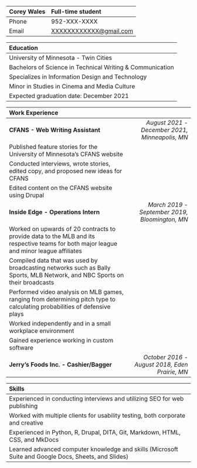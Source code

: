 | Corey Wales | Full-time student |
| :---        |              :--- |
| Phone | 952-XXX-XXXX 
| Email | XXXXXXXXXXXX@gmail.com|

| Education |
| :--- |
| University of Minnesota - Twin Cities | 
| Bachelors of Science in Technical Writing & Communication |
| Specializes in Information Design and Technology | 
| Minor in Studies in Cinema and Media Culture |
| Expected graduation date: December 2021|

| Work Experience | |
| :--- | ---: |
| **CFANS - Web Writing Assistant** | *August 2021 - December 2021, Minneapolis, MN* | 
| Published feature stories for the University of Minnesota’s CFANS website | |
| Conducted interviews, wrote stories, edited copy, and proposed new ideas for CFANS | |
| Edited content on the CFANS website using Drupal | |
| **Inside Edge - Operations Intern** | *March 2019 - September 2019, Bloomington, MN* | 
| Worked on upwards of 20 contracts to provide data to the MLB and its respective teams for both major league and minor league affiliates | |
| Compiled data that was used by broadcasting networks such as Bally Sports, MLB Network, and NBC Sports on their broadcasts | |
| Performed video analysis on MLB games, ranging from determining pitch type to calculating probabilities of defensive plays | |
| Worked independently and in a small workplace environment | |
| Gained experience working in custom software | |
| **Jerry’s Foods Inc. - Cashier/Bagger** | *October 2016 - August 2018, Eden Prairie, MN* |

| Skills |
| :--- |
| Experienced in conducting interviews and utilizing SEO for web publishing |
| Worked with multiple clients for usability testing, both corporate and creative |
| Experienced in Python, R, Drupal, DITA, Git, Markdown, HTML, CSS, and MkDocs |
| Learned advanced computer knowledge and skills (Microsoft Suite and Google Docs, Sheets, and Slides) |






